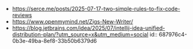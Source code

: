 - https://serce.me/posts/2025-07-17-two-simple-rules-to-fix-code-reviews
- https://www.openmymind.net/Zigs-New-Writer/
- https://blog.jetbrains.com/idea/2025/07/intellij-idea-unified-distribution-plan/?utm_source=x&utm_medium=social 
  id:: 687976c4-0b3e-49ba-8ef8-33b50b6379d6